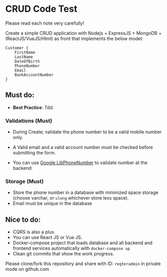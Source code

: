 # CRUD Code Test 

Please read each note very carefully!

Create a simple CRUD application with Nodejs + ExpressJS + MongoDB + (ReactJS/VueJS/Html) as front that implements the below model:
```
Customer {
	FirstName
	LastName
	DateOfBirth
	PhoneNumber
	Email
	BankAccountNumber
}
```
## Must do:

- **Best Practice**: Tdd.



### Validations (Must)

- During Create; validate the phone number to be a valid mobile number only.

- A Valid email and a valid account number must be checked before submitting the form.
- You can use [Google LibPhoneNumber](https://github.com/google/libphonenumber) to validate number at the backend:


### Storage (Must)

- Store the phone number in a database with minimized space storage (choose varchar, or `ulong` whichever store less space).
- Email must be unique in the database

## Nice to do:
- CQRS is also a plus.
- You can use React JS or Vue JS.
- Docker-compose project that loads database and all backend and frontend services automatically with `docker-compose up`
- Clean git commits that show the work progress.

Please clone/fork this repository and share with ID: `reqteradmin` in private mode on github.com
